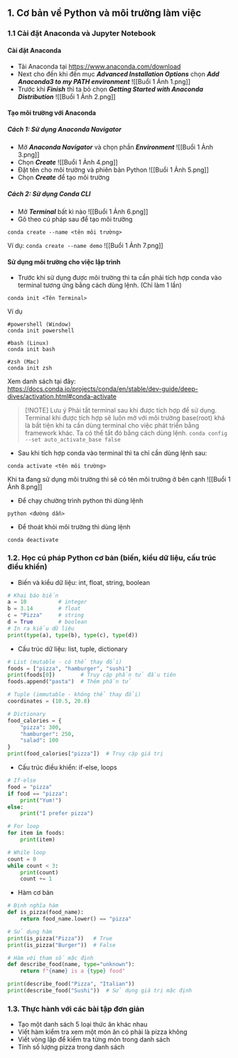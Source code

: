 ## 1. Cơ bản về Python và môi trường làm việc

### 1.1 Cài đặt Anaconda và Jupyter Notebook

#### Cài đặt Anaconda

- Tải Anaconda tại https://www.anaconda.com/download
- Next cho đến khi đến mục _**Advanced Installation Options**_ chọn _**Add Anaconda3 to my PATH environment**_
  ![[Buổi 1 Ảnh 1.png]]
- Trước khi _**Finish**_ thì ta bỏ chọn _**Getting Started with Anaconda Distribution**_
  ![[Buổi 1 Ảnh 2.png]]

#### Tạo môi trường với Anaconda

##### Cách 1: Sử dụng Anaconda Navigator

- Mở **_Anaconda Navigator_** và chọn phần _**Environment**_
  ![[Buổi 1 Ảnh 3.png]]
- Chọn _**Create**_
  ![[Buổi 1 Ảnh 4.png]]
- Đặt tên cho môi trường và phiên bản Python
  ![[Buổi 1 Ảnh 5.png]]
- Chọn _**Create**_ để tạo môi trường

##### Cách 2: Sử dụng Conda CLI

- Mở _**Terminal**_ bất kì nào
  ![[Buổi 1 Ảnh 6.png]]
- Gõ theo cú pháp sau để tạo môi trường

```
conda create --name <tên môi trường>
```

Ví dụ: `conda create --name demo`
![[Buổi 1 Ảnh 7.png]]

#### Sử dụng môi trường cho việc lập trình

- Trước khi sử dụng được môi trường thì ta cần phải tích hợp conda vào terminal tương ứng bằng cách dùng lệnh. (Chỉ làm 1 lần)

```
conda init <Tên Terminal>
```

Ví dụ

```
#powershell (Window)
conda init powershell

#bash (Linux)
conda init bash

#zsh (Mac)
conda init zsh
```

Xem danh sách tại đây: https://docs.conda.io/projects/conda/en/stable/dev-guide/deep-dives/activation.html#conda-activate

> [!NOTE] Lưu ý
> Phải tắt terminal sau khi được tích hợp để sử dụng.
> Terminal khi được tích hợp sẽ luôn mở với môi trường base(root) khá là bất tiện khi ta cần dùng terminal cho việc phát triển bằng framework khác. Ta có thể tắt đó bằng cách dùng lệnh.
> `conda config --set auto_activate_base false`

- Sau khi tích hợp conda vào terminal thì ta chỉ cần dùng lệnh sau:

```
conda activate <tên môi trường>
```

Khi ta đang sử dụng môi trường thì sẽ có tên môi trường ở bên cạnh
![[Buổi 1 Ảnh 8.png]]

- Để chạy chường trình python thì dùng lệnh

```
python <đường dẫn>
```

- Để thoát khỏi môi trường thì dùng lệnh

```
conda deactivate
```

### 1.2. Học cú pháp Python cơ bản (biến, kiểu dữ liệu, cấu trúc điều khiển)

- Biến và kiểu dữ liệu: int, float, string, boolean

```python
# Khai báo biến
a = 10          # integer
b = 3.14        # float
c = "Pizza"     # string
d = True        # boolean
# In ra kiểu dữ liệu
print(type(a), type(b), type(c), type(d))
```

- Cấu trúc dữ liệu: list, tuple, dictionary

```python
# List (mutable - có thể thay đổi)
foods = ["pizza", "hamburger", "sushi"]
print(foods[0])        # Truy cập phần tử đầu tiên
foods.append("pasta")  # Thêm phần tử

# Tuple (immutable - không thể thay đổi)
coordinates = (10.5, 20.8)

# Dictionary
food_calories = {
	"pizza": 300,
	"hamburger": 250,
	"salad": 100
}
print(food_calories["pizza"])  # Truy cập giá trị
```

- Cấu trúc điều khiển: if-else, loops

```python
# If-else
food = "pizza"
if food == "pizza":
	print("Yum!")
else:
	print("I prefer pizza")

# For loop
for item in foods:
	print(item)

# While loop
count = 0
while count < 3:
	print(count)
	count += 1
```

- Hàm cơ bản

```python
# Định nghĩa hàm
def is_pizza(food_name):
	return food_name.lower() == "pizza"

# Sử dụng hàm
print(is_pizza("Pizza"))   # True
print(is_pizza("Burger"))  # False

# Hàm với tham số mặc định
def describe_food(name, type="unknown"):
	return f"{name} is a {type} food"

print(describe_food("Pizza", "Italian"))
print(describe_food("Sushi"))  # Sử dụng giá trị mặc định
```

### 1.3. Thực hành với các bài tập đơn giản

- Tạo một danh sách 5 loại thức ăn khác nhau
- Viết hàm kiểm tra xem một món ăn có phải là pizza không
- Viết vòng lặp để kiểm tra từng món trong danh sách
- Tính số lượng pizza trong danh sách
